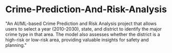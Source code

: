 # Crime-Prediction-And-Risk-Analysis
"An AI/ML-based Crime Prediction and Risk Analysis project that allows users to select a year (2010-2030), state, and district to identify the major crime type in that area. The model also assesses whether the district is a high-risk or low-risk area, providing valuable insights for safety and planning."
